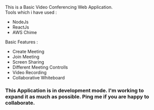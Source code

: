 This is a Basic Video Conferencing Web Application.
<br>
Tools which i have used :
<ul>
  <li>NodeJs</li>
  <li>ReactJs</li>
  <li>AWS Chime</li>
</ul>

Basic Features :
<ul>
  <li>Create Meeting</li>
  <li>Join Meeting</li>
  <li>Screen Sharing</li>
  <li>Different Meeting Controlls</li>
  <li>Video Recording </li>
  <li>Collaborative Whiteboard</li>
</ul>

<h3>
  This Application is in development mode.
  I'm working to expand it as much as possible.
  Ping me if you are happy to collaborate.
</h3>
